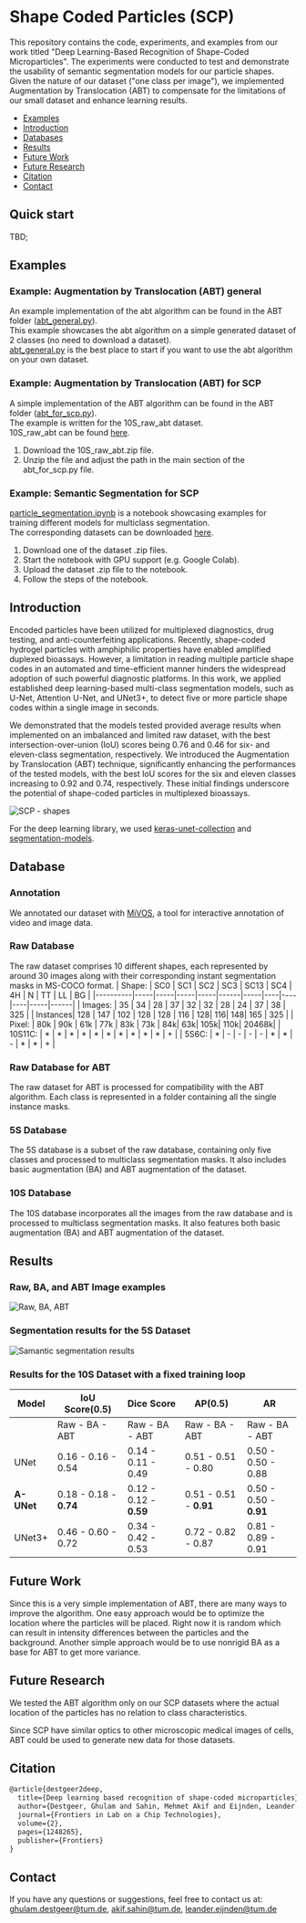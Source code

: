 # Shape Coded Particles (SCP)
This repository contains the code, experiments, and examples from our work titled "Deep Learning-Based Recognition of Shape-Coded Microparticles". The experiments were conducted to test and demonstrate the usability of semantic segmentation models for our particle shapes. Given the nature of our dataset ("one class per image"), we implemented Augmentation by Translocation (ABT) to compensate for the limitations of our small dataset and enhance learning results.
- [Examples](#Examples)
- [Introduction](#Introduction)
- [Databases](#Database)
- [Results](#Results)
- [Future Work](#Future-Work)
- [Future Research](#Future-Research)
- [Citation](#Citation)
- [Contact](#Contact)

## Quick start  
TBD;

## Examples
### Example: Augmentation by Translocation (ABT) general
An example implementation of the abt algorithm can be found in the ABT folder ([abt_general.py](ABT/abt_general.py)).  
This example showcases the abt algorithm on a simple generated dataset of 2 classes (no need to download a dataset).  
[abt_general.py](ABT/abt_general.py) is the best place to start if you want to use the abt algorithm on your own dataset.

### Example: Augmentation by Translocation (ABT) for SCP
A simple implementation of the ABT algorithm can be found in the ABT folder ([abt_for_scp.py](ABT/abt_for_scp.py)).  
The example is written for the 10S_raw_abt dataset.  
10S_raw_abt can be found [here](https://drive.google.com/file/d/1IdNliHuYhy35FoiNLBzOWP3JlsupTaol/view?usp=share_link).

1. Download the 10S_raw_abt.zip file.
2. Unzip the file and adjust the path in the main section of the abt_for_scp.py file.

### Example: Semantic Segmentation for SCP 
[particle_segmentation.ipynb](particle_segmentation.ipynb) is a notebook showcasing examples for training different models for multiclass segmentation.  
The corresponding datasets can be downloaded [here](https://drive.google.com/file/d/1IdNliHuYhy35FoiNLBzOWP3JlsupTaol/view?usp=share_link).  

1. Download one of the dataset .zip files.  
2. Start the notebook with GPU support (e.g. Google Colab).
3. Upload the dataset .zip file to the notebook.
4. Follow the steps of the notebook.

## Introduction
Encoded particles have been utilized for multiplexed diagnostics, drug testing, and anti-counterfeiting applications. Recently, shape-coded hydrogel particles with amphiphilic properties have enabled amplified duplexed bioassays. However, a limitation in reading multiple particle shape codes in an automated and time-efficient manner hinders the widespread adoption of such powerful diagnostic platforms. In this work, we applied established deep learning-based multi-class segmentation models, such as U-Net, Attention U-Net, and UNet3+, to detect five or more particle shape codes within a single image in seconds.

We demonstrated that the models tested provided average results when implemented on an imbalanced and limited raw dataset, with the best intersection-over-union (IoU) scores being 0.76 and 0.46 for six- and eleven-class segmentation, respectively. We introduced the Augmentation by Translocation (ABT) technique, significantly enhancing the performances of the tested models, with the best IoU scores for the six and eleven classes increasing to 0.92 and 0.74, respectively. These initial findings underscore the potential of shape-coded particles in multiplexed bioassays.

![SCP - shapes](doc/Table%201%20-%20shape%20information%20-%20low.jpg)


For the deep learning library, we used [keras-unet-collection](https://github.com/yingkaisha/keras-unet-collection) and [segmentation-models](https://github.com/qubvel/segmentation_models).


## Database
### Annotation
We annotated our dataset with [MiVOS](https://github.com/hkchengrex/MiVOS), a tool for interactive annotation of video and image data.

### Raw Database
The raw dataset comprises 10 different shapes, each represented by around 30 images along with their corresponding instant segmentation masks in MS-COCO format.
| Shape:   | SC0 | SC1 | SC2 | SC3 | SC13 | SC4 | 4H | N  | TT | LL  | BG   |
|----------|-----|-----|-----|-----|------|-----|----|----|----|-----|------|
| Images:  | 35  | 34  | 28  | 37  | 32   | 32  | 28 | 24 | 37 | 38  | 325  |
| Instances| 128 | 147 | 102 | 128 | 128  | 116 | 128| 116| 148| 165 | 325  |
| Pixel:   | 80k | 90k | 61k | 77k | 83k  | 73k | 84k| 63k| 105k| 110k| 20468k|
| 10S11C:  | *  | *  | *  | *  | *   | *  | * | * | * | *  | +    |
| 5S6C:    | *  | -  | -  | -  | -   | *  | * | - | * | *  | +   |

### Raw Database for ABT
The raw dataset for ABT is processed for compatibility with the ABT algorithm. Each class is represented in a folder containing all the single instance masks.  
### 5S Database
The 5S database is a subset of the raw database, containing only five classes and processed to multiclass segmentation masks. It also includes basic augmentation (BA) and ABT augmentation of the dataset.
### 10S Database
The 10S database incorporates all the images from the raw database and is processed to multiclass segmentation masks. It also features both basic augmentation (BA) and ABT augmentation of the dataset.



## Results
### Raw, BA, and ABT Image examples
![Raw, BA, ABT](doc/Figure%202%20-%20Augmentation%20examples.png)
### Segmentation results for the 5S Dataset
![Samantic segmentation results](doc/Figure%203%20-%205S%20-%20low.png)

### Results for the 10S Dataset with a fixed training loop
| Model    | IoU Score(0.5)       | Dice Score          | AP(0.5)               | AR                  |
|----------|----------------------|---------------------|-----------------------|---------------------|
|     | Raw - BA - ABT       |  Raw - BA - ABT         |  Raw - BA - ABT            |  Raw - BA - ABT                 |
| UNet     | 0.16 - 0.16 - 0.54   | 0.14 - 0.11 - 0.49  | 0.51 - 0.51 - 0.80    | 0.50 - 0.50 - 0.88  |
| **A-UNet** | 0.18 - 0.18 - **0.74** | 0.12 - 0.12 - **0.59** | 0.51 - 0.51 - **0.91** | 0.50 - 0.50 - **0.91** |
| UNet3+   | 0.46 - 0.60 - 0.72   | 0.34 - 0.42 - 0.53  | 0.72 - 0.82 - 0.87    | 0.81 - 0.89 - 0.91  |

## Future Work
Since this is a very simple implementation of ABT, there are many ways to improve the algorithm.
One easy approach would be to optimize the location where the particles will be placed.
Right now it is random which can result in intensity differences between the particles and the background. 
Another simple approach would be to use nonrigid BA as a base for ABT to get more variance.


## Future Research
We tested the ABT algorithm only on our SCP datasets where the actual location of the particles has no relation to class characteristics.

Since SCP have similar optics to other microscopic medical images of cells, ABT could be used to generate new data for those datasets.

## Citation
```latex
@article{destgeer2deep,  
  title={Deep learning based recognition of shape-coded microparticles},  
  author={Destgeer, Ghulam and Sahin, Mehmet Akif and Eijnden, Leander van den and Bhiri, Cyrine},  
  journal={Frontiers in Lab on a Chip Technologies},  
  volume={2},  
  pages={1248265},  
  publisher={Frontiers}  
}
```

## Contact
If you have any questions or suggestions, feel free to contact us at:  
ghulam.destgeer@tum.de, akif.sahin@tum.de, leander.eijnden@tum.de 
